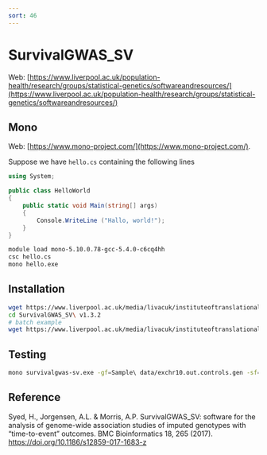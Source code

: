 ```yaml
---
sort: 46
---
```


# SurvivalGWAS_SV

Web: [https://www.liverpool.ac.uk/population-health/research/groups/statistical-genetics/softwareandresources/](https://www.liverpool.ac.uk/population-health/research/groups/statistical-genetics/softwareandresources/)

## Mono

Web: [https://www.mono-project.com/](https://www.mono-project.com/).

Suppose we have `hello.cs` containing the following lines

```cs
using System;

public class HelloWorld
{
    public static void Main(string[] args)
    {
        Console.WriteLine ("Hallo, world!");
    }
}
```

```bash
module load mono-5.10.0.78-gcc-5.4.0-c6cq4hh
csc hello.cs
mono hello.exe
```

## Installation

```bash
wget https://www.liverpool.ac.uk/media/livacuk/instituteoftranslationalmedicine/biostats/SurvivalGWAS_SV,v1.3.2.zip
cd SurvivalGWAS_SV\ v1.3.2
# batch example
wget https://www.liverpool.ac.uk/media/livacuk/instituteoftranslationalmedicine/biostats/batchexample.sh
```

## Testing

```bash
mono survivalgwas-sv.exe -gf=Sample\ data/exchr10.out.controls.gen -sf=Sample\ data/samplefile.txt -threads=1 -m=cox -t=eventtime -c=Status -cov=cov1,cov2 -lstart=1 -lstop=20 -o=test
```

## Reference

Syed, H., Jorgensen, A.L. & Morris, A.P. SurvivalGWAS_SV: software for the analysis of genome-wide association studies of imputed genotypes with “time-to-event” outcomes. BMC Bioinformatics 18, 265 (2017). https://doi.org/10.1186/s12859-017-1683-z
